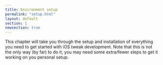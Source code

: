 ```yaml
---
title: Environment setup
permalink: "setup.html"
layout: default
section: 1
newsection: true
---
```


This chapter will take you through the setup and installation of everything you need to get started with iOS tweak development. Note that this is not the only way (by far) to do it, you may need some extra/fewer steps to get it working on you personal setup.